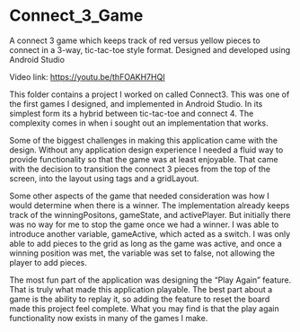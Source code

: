 # Connect_3_Game
A connect 3 game which keeps track of red versus yellow pieces to connect in a 3-way, tic-tac-toe style format. Designed and developed using Android Studio

Video link: https://youtu.be/thFOAKH7HQI

This folder contains a project I worked on called Connect3. This was one of the first games I designed, and implemented in Android Studio. In its simplest form its a hybrid between tic-tac-toe and connect 4. The complexity comes in when i sought out an implementation that works. 

Some of the biggest challenges in making this application came with the design. Without any application design experience I needed a fluid way to provide functionality so that the game was at least enjoyable. That came with the decision to transition the connect 3 pieces from the top of the screen, into the layout using tags and a gridLayout. 

Some other aspects of the game that needed consideration was how I would determine when there is a winner. The implementation already keeps track of the winningPositons, gameState, and activePlayer. But initially there was no way for me to stop the game once we had a winner. I was able to introduce another variable, gameActive, which acted as a switch. I was only able to add pieces to the grid as long as the game was active, and once a winning position was met, the variable was set to false, not allowing the player to add pieces. 

The most fun part of the application was designing the “Play Again” feature. That is truly what made this application playable. The best part about a game is the ability to replay it, so adding the feature to reset the board made this project feel complete. What you may find is that the play again functionality now exists in many of the games I make.

